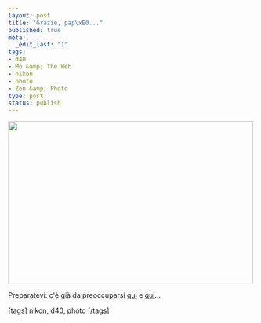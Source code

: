 ```yaml
--- 
layout: post
title: "Grazie, pap\xE0..."
published: true
meta: 
  _edit_last: "1"
tags: 
- d40
- Me &amp; The Web
- nikon
- photo
- Zen &amp; Photo
type: post
status: publish
---
```

<img src="http://www.lastknight.com/download//nikon.jpg" alt="" title="nikon" width="500" height="332" class="aligncenter size-full wp-image-718" />

Preparatevi: c'è già da preoccuparsi [qui][1] e [qui][2]...  
  
[tags] nikon, d40, photo [/tags]

[1]: http://www.flickr.com/photos/lastknight/sets/72157605235441403/
[2]: http://www.flickr.com/photos/lastknight/sets/72157605235930905/ 
